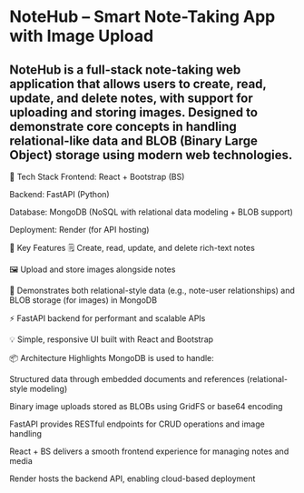 # NoteHub – Smart Note-Taking App with Image Upload
## NoteHub is a full-stack note-taking web application that allows users to create, read, update, and delete notes, with support for uploading and storing images. Designed to demonstrate core concepts in handling relational-like data and BLOB (Binary Large Object) storage using modern web technologies.

🚀 Tech Stack
Frontend: React + Bootstrap (BS)

Backend: FastAPI (Python)

Database: MongoDB (NoSQL with relational data modeling + BLOB support)

Deployment: Render (for API hosting)

🧠 Key Features
🗒️ Create, read, update, and delete rich-text notes

🖼️ Upload and store images alongside notes

🧩 Demonstrates both relational-style data (e.g., note-user relationships) and BLOB storage (for images) in MongoDB

⚡ FastAPI backend for performant and scalable APIs

💡 Simple, responsive UI built with React and Bootstrap

📦 Architecture Highlights
MongoDB is used to handle:

Structured data through embedded documents and references (relational-style modeling)

Binary image uploads stored as BLOBs using GridFS or base64 encoding

FastAPI provides RESTful endpoints for CRUD operations and image handling

React + BS delivers a smooth frontend experience for managing notes and media

Render hosts the backend API, enabling cloud-based deployment
